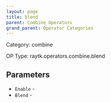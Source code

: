 ```yaml
---
layout: page
title: blend
parent: Combine Operators
grand_parent: Operator Categories
---
```


Category: combine

OP Type: raytk.operators.combine.blend

## Parameters

* `Enable` - 
* `Blend` -
